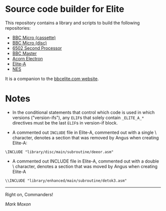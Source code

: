 # Source code builder for Elite

This repository contains a library and scripts to build the following repositories:

* [BBC Micro (cassette)](https://github.com/markmoxon/cassette-elite-beebasm)
* [BBC Micro (disc)](https://github.com/markmoxon/disc-elite-beebasm)
* [6502 Second Processor](https://github.com/markmoxon/6502sp-elite-beebasm)
* [BBC Master](https://github.com/markmoxon/master-elite-beebasm)
* [Acorn Electron](https://github.com/markmoxon/electron-elite-beebasm)
* [Elite-A](https://github.com/markmoxon/elite-a-beebasm)
* [NES](https://github.com/markmoxon/nes-elite-beebasm)

It is a companion to the [bbcelite.com website](https://www.bbcelite.com).

# Notes

* In the conditional statements that control which code is used in which versions ("version-ifs"), any `ELIF`s that solely contain `_ELITE_A_*` directives must be the last `ELIF`s in version-if block.

* A commented out `INCLUDE` file in Elite-A, commented out with a single \ character, denotes a section that was removed by Angus when creating Elite-A:

```
\INCLUDE "library/disc/main/subroutine/deeor.asm"
```

* A commented out INCLUDE file in Elite-A, commented out with a double \ character, denotes a section that was moved by Angus when creating Elite-A

```
\\INCLUDE "library/enhanced/main/subroutine/detok3.asm"
```

---

Right on, Commanders!

_Mark Moxon_